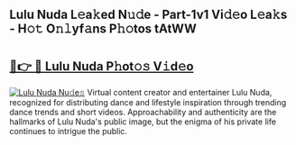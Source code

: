 ## Lulu Nuda L𝚎a𝚔ed N𝚞𝚍e - Part-1v1 Vi𝚍𝚎o L𝚎a𝚔s - H𝚘𝚝 O𝚗𝚕yf𝚊ns P𝚑𝚘tos tAtWW

# <h2><a href="http://kf1t0g.oniu.top/?m=Lulu+Nuda">🔗👉 🔴 Lulu Nuda P𝚑ot𝚘𝚜 V𝚒d𝚎o</a></h2>

[![Lulu Nuda Nu𝚍e𝚜](https://i.imgur.com/0qMVB7G.gif)](http://kf1t0g.oniu.top/?m=Lulu+Nuda)
Virtual content creator and entertainer Lulu Nuda, recognized for distributing dance and lifestyle inspiration through trending dance trends and short videos. Approachability and authenticity are the hallmarks of Lulu Nuda's public image, but the enigma of his private life continues to intrigue the public.  
